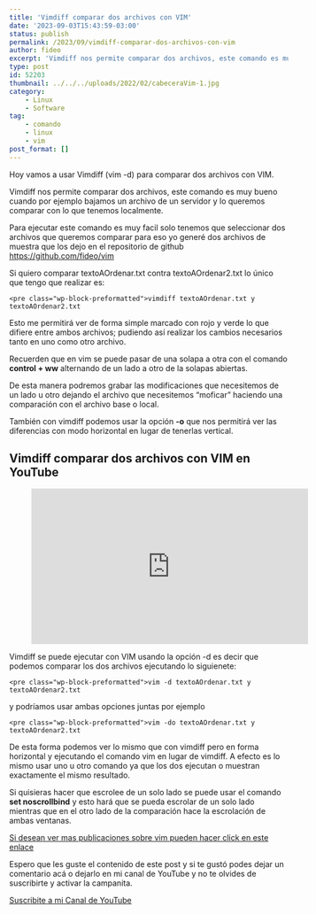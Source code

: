 ```yaml
---
title: 'Vimdiff comparar dos archivos con VIM'
date: '2023-09-03T15:43:59-03:00'
status: publish
permalink: /2023/09/vimdiff-comparar-dos-archivos-con-vim
author: fideo
excerpt: 'Vimdiff nos permite comparar dos archivos, este comando es muy bueno cuando por ejemplo bajamos un archivo de un servidor y lo queremos comparar con lo que tenemos localmente'
type: post
id: 52203
thumbnail: ../../../uploads/2022/02/cabeceraVim-1.jpg
category:
    - Linux
    - Software
tag:
    - comando
    - linux
    - vim
post_format: []
---
```

Hoy vamos a usar Vimdiff (vim -d) para comparar dos archivos con VIM.

Vimdiff nos permite comparar dos archivos, este comando es muy bueno cuando por ejemplo bajamos un archivo de un servidor y lo queremos comparar con lo que tenemos localmente.

Para ejecutar este comando es muy facil solo tenemos que seleccionar dos archivos que queremos comparar para eso yo generé dos archivos de muestra que los dejo en el repositorio de github <https://github.com/fideo/vim>

Si quiero comparar textoAOrdenar.txt contra textoAOrdenar2.txt lo único que tengo que realizar es:

```
<pre class="wp-block-preformatted">vimdiff textoAOrdenar.txt y textoAOrdenar2.txt
```

Esto me permitirá ver de forma simple marcado con rojo y verde lo que difiere entre ambos archivos; pudiendo así realizar los cambios necesarios tanto en uno como otro archivo.

Recuerden que en vim se puede pasar de una solapa a otra con el comando **control + ww** alternando de un lado a otro de la solapas abiertas.

De esta manera podremos grabar las modificaciones que necesitemos de un lado u otro dejando el archivo que necesitemos “moficar” haciendo una comparación con el archivo base o local.

También con vimdiff podemos usar la opción **-o** que nos permitirá ver las diferencias con modo horizontal en lugar de tenerlas vertical.

Vimdiff comparar dos archivos con VIM en YouTube
------------------------------------------------

<figure class="wp-block-embed is-type-video is-provider-youtube wp-block-embed-youtube wp-embed-aspect-16-9 wp-has-aspect-ratio"><div class="wp-block-embed__wrapper"><iframe allow="accelerometer; autoplay; clipboard-write; encrypted-media; gyroscope; picture-in-picture; web-share" allowfullscreen="" frameborder="0" height="281" loading="lazy" referrerpolicy="strict-origin-when-cross-origin" src="https://www.youtube.com/embed/EZsv8hBFyXU?feature=oembed" title="Usando vimdiff para comparar dos archivos" width="500"></iframe></div></figure>Vimdiff se puede ejecutar con VIM usando la opción -d es decir que podemos comparar los dos archivos ejecutando lo siguienete:

```
<pre class="wp-block-preformatted">vim -d textoAOrdenar.txt y textoAOrdenar2.txt
```

y podríamos usar ambas opciones juntas por ejemplo

```
<pre class="wp-block-preformatted">vim -do textoAOrdenar.txt y textoAOrdenar2.txt
```

De esta forma podemos ver lo mismo que con vimdiff pero en forma horizontal y ejecutando el comando vim en lugar de vimdiff. A efecto es lo mismo usar uno u otro comando ya que los dos ejecutan o muestran exactamente el mismo resultado.

Si quisieras hacer que escrolee de un solo lado se puede usar el comando **set noscrollbind** y esto hará que se pueda escrolar de un solo lado mientras que en el otro lado de la comparación hace la escrolación de ambas ventanas.

[Si desean ver mas publicaciones sobre vim pueden hacer click en este enlace](http://federicomazzei.com.ar/blog/tag/vim/)

Espero que les guste el contenido de este post y si te gustó podes dejar un comentario acá o dejarlo en mi canal de YouTube y no te olvides de suscribirte y activar la campanita.

[Suscribite a mi Canal de YouTube](https://bit.ly/suscribiteamicanalYouTube)